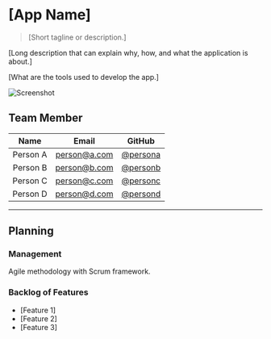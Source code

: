 # [App Name]

> [Short tagline or description.]

[Long description that can explain why, how, and what the application is about.]

[What are the tools used to develop the app.]

![Screenshot](./screenshot.png)

## Team Member

| Name     | Email        | GitHub |
|:--------:|:------------:|:------:|
| Person A | person@a.com | [@persona](https://github.com/persona)
| Person B | person@b.com | [@personb](https://github.com/personb)
| Person C | person@c.com | [@personc](https://github.com/personc)
| Person D | person@d.com | [@persond](https://github.com/persond)

--------------------------------------------------------------------------------

## Planning

### Management

Agile methodology with Scrum framework.

### Backlog of Features

- [Feature 1]
- [Feature 2]
- [Feature 3]

